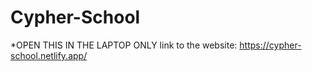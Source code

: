 # Cypher-School
*OPEN THIS IN THE LAPTOP ONLY
link to the website:
https://cypher-school.netlify.app/
